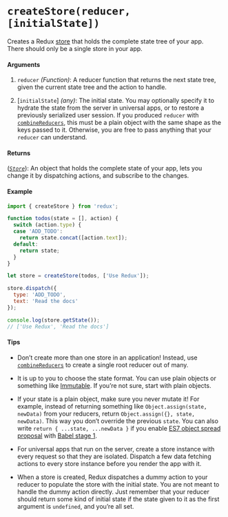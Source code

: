 # `createStore(reducer, [initialState])`

Creates a Redux [store](Store.md) that holds the complete state tree of your app.  
There should only be a single store in your app.

#### Arguments

1. `reducer` *(Function)*: A reducer function that returns the next state tree, given the current state tree and the action to handle.

2. [`initialState`] *(any)*: The initial state. You may optionally specify it to hydrate the state from the server in universal apps, or to restore a previously serialized user session. If you produced `reducer` with [`combineReducers`](combineReducers.md), this must be a plain object with the same shape as the keys passed to it. Otherwise, you are free to pass anything that your `reducer` can understand.

#### Returns

([*`Store`*](Store.md)): An object that holds the complete state of your app, lets you change it by dispatching actions, and subscribe to the changes.

#### Example

```js
import { createStore } from 'redux';

function todos(state = [], action) {
  switch (action.type) {
  case 'ADD_TODO':
    return state.concat([action.text]);
  default:
    return state;
  }
}

let store = createStore(todos, ['Use Redux']);

store.dispatch({
  type: 'ADD_TODO',
  text: 'Read the docs'
});

console.log(store.getState());
// ['Use Redux', 'Read the docs']
```

#### Tips

* Don’t create more than one store in an application! Instead, use [`combineReducers`](combineReducers.md) to create a single root reducer out of many.

* It is up to you to choose the state format. You can use plain objects or something like [Immutable](http://facebook.github.io/immutable-js/). If you’re not sure, start with plain objects.

* If your state is a plain object, make sure you never mutate it! For example, instead of returning something like `Object.assign(state, newData)` from your reducers, return `Object.assign({}, state, newData)`. This way you don’t override the previous `state`. You can also write `return { ...state, ...newData }` if you enable [ES7 object spread proposal](https://github.com/sebmarkbage/ecmascript-rest-spread) with [Babel stage 1](http://babeljs.io/docs/usage/experimental/).

* For universal apps that run on the server, create a store instance with every request so that they are isolated. Dispatch a few data fetching actions to every store instance before you render the app with it.

* When a store is created, Redux dispatches a dummy action to your reducer to populate the store with the initial state. You are not meant to handle the dummy action directly. Just remember that your reducer should return some kind of initial state if the state given to it as the first argument is `undefined`, and you’re all set.
